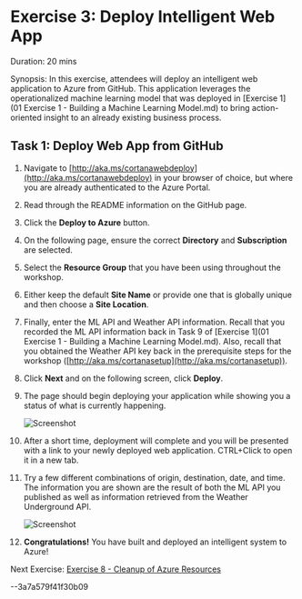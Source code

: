 # Exercise 3: Deploy Intelligent Web App

Duration: 20 mins

Synopsis: In this exercise, attendees will deploy an intelligent web application to Azure from GitHub. This application leverages the operationalized machine learning model that was deployed in [Exercise 1](01 Exercise 1 - Building a Machine Learning Model.md) to bring action-oriented insight to an already existing business process.

## Task 1: Deploy Web App from GitHub

1. Navigate to [http://aka.ms/cortanawebdeploy](http://aka.ms/cortanawebdeploy) in your browser of choice, but where you are already authenticated to the Azure Portal.
2. Read through the README information on the GitHub page.
3. Click the **Deploy to Azure** button.
1. On the following page, ensure the correct **Directory** and **Subscription** are selected.
2. Select the **Resource Group** that you have been using throughout the workshop.
3. Either keep the default **Site Name** or provide one that is globally unique and then choose a **Site Location**.
4. Finally, enter the ML API and Weather API information. Recall that you recorded the ML API information back in Task 9 of [Exercise 1](01 Exercise 1 - Building a Machine Learning Model.md). Also, recall that you obtained the Weather API key back in the prerequisite steps for the workshop ([http://aka.ms/cortanasetup](http://aka.ms/cortanasetup)).
5. Click **Next** and on the following screen, click **Deploy**.
6. The page should begin deploying your application while showing you a status of what is currently happening.

    ![Screenshot](images/deploy_web_app_from_github_1.png)
1. After a short time, deployment will complete and you will be presented with a link to your newly deployed web application. CTRL+Click to open it in a new tab.
2. Try a few different combinations of origin, destination, date, and time. The information you are shown are the result of both the ML API you published as well as information retrieved from the Weather Underground API.

    ![Screenshot](images/deploy_web_app_from_github_2.png)
1. **Congratulations!** You have built and deployed an intelligent system to Azure!

Next Exercise: [Exercise 8 - Cleanup of Azure Resources](https://github.com/xlegend1024/CortanaIntelligenceSuiteWorkshopManual/blob/master/08%20Exercise%208%20-%20Cleanup%20of%20Azure%20Resources.md)


--3a7a579f41f30b09
